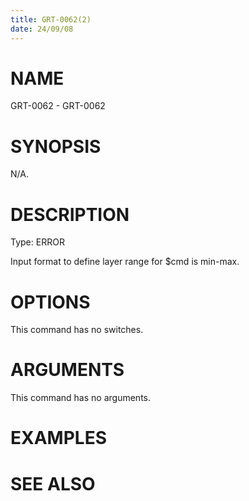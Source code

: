 ```yaml
---
title: GRT-0062(2)
date: 24/09/08
---
```


# NAME

GRT-0062 - GRT-0062

# SYNOPSIS

N/A.

# DESCRIPTION

Type: ERROR

Input format to define layer range for $cmd is min-max.

# OPTIONS

This command has no switches.

# ARGUMENTS

This command has no arguments.

# EXAMPLES

# SEE ALSO
